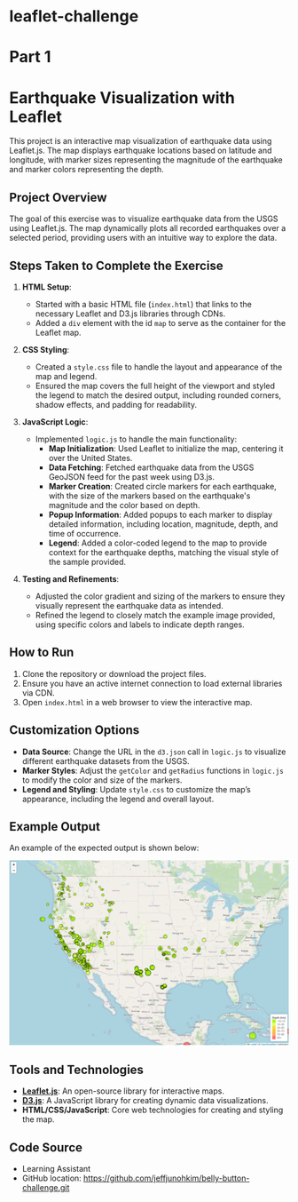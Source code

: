 # leaflet-challenge

# Part 1
# Earthquake Visualization with Leaflet

This project is an interactive map visualization of earthquake data using Leaflet.js. The map displays earthquake locations based on latitude and longitude, with marker sizes representing the magnitude of the earthquake and marker colors representing the depth.

## Project Overview

The goal of this exercise was to visualize earthquake data from the USGS using Leaflet.js. The map dynamically plots all recorded earthquakes over a selected period, providing users with an intuitive way to explore the data.


## Steps Taken to Complete the Exercise

1. **HTML Setup**:
    - Started with a basic HTML file (`index.html`) that links to the necessary Leaflet and D3.js libraries through CDNs.
    - Added a `div` element with the id `map` to serve as the container for the Leaflet map.

2. **CSS Styling**:
    - Created a `style.css` file to handle the layout and appearance of the map and legend.
    - Ensured the map covers the full height of the viewport and styled the legend to match the desired output, including rounded corners, shadow effects, and padding for readability.

3. **JavaScript Logic**:
    - Implemented `logic.js` to handle the main functionality:
        - **Map Initialization**: Used Leaflet to initialize the map, centering it over the United States.
        - **Data Fetching**: Fetched earthquake data from the USGS GeoJSON feed for the past week using D3.js.
        - **Marker Creation**: Created circle markers for each earthquake, with the size of the markers based on the earthquake's magnitude and the color based on depth.
        - **Popup Information**: Added popups to each marker to display detailed information, including location, magnitude, depth, and time of occurrence.
        - **Legend**: Added a color-coded legend to the map to provide context for the earthquake depths, matching the visual style of the sample provided.

4. **Testing and Refinements**:
    - Adjusted the color gradient and sizing of the markers to ensure they visually represent the earthquake data as intended.
    - Refined the legend to closely match the example image provided, using specific colors and labels to indicate depth ranges.

## How to Run

1. Clone the repository or download the project files.
2. Ensure you have an active internet connection to load external libraries via CDN.
3. Open `index.html` in a web browser to view the interactive map.

## Customization Options

- **Data Source**: Change the URL in the `d3.json` call in `logic.js` to visualize different earthquake datasets from the USGS.
- **Marker Styles**: Adjust the `getColor` and `getRadius` functions in `logic.js` to modify the color and size of the markers.
- **Legend and Styling**: Update `style.css` to customize the map’s appearance, including the legend and overall layout.

## Example Output

An example of the expected output is shown below:

![Example Map](static/images/output.png)

## Tools and Technologies

- **[Leaflet.js](https://leafletjs.com/)**: An open-source library for interactive maps.
- **[D3.js](https://d3js.org/)**: A JavaScript library for creating dynamic data visualizations.
- **HTML/CSS/JavaScript**: Core web technologies for creating and styling the map.

## Code Source
- Learning Assistant
- GitHub location: https://github.com/jeffjunohkim/belly-button-challenge.git
  